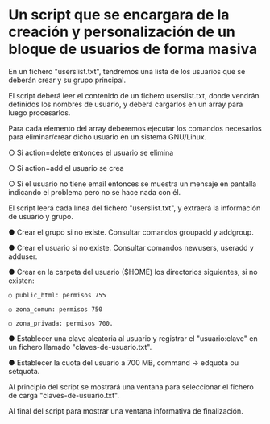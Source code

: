 # Un script que se encargara de la creación y personalización de un bloque de usuarios de forma masiva

En un fichero "userslist.txt", tendremos una lista de los usuarios que se deberán crear y su grupo principal.

El script deberá leer el contenido de un fichero userslist.txt, donde vendrán definidos los nombres de usuario, y deberá cargarlos en un array para luego procesarlos.

Para cada elemento del array deberemos ejecutar los comandos necesarios para eliminar/crear dicho usuario en un sistema GNU/Linux.

  ○ Si action=delete entonces el usuario se elimina

  ○ Si action=add el usuario se crea

○ Si el usuario no tiene email entonces se muestra un mensaje en pantalla indicando el problema pero no se hace nada con él.

El script leerá cada línea del fichero "userslist.txt", y extraerá la información de usuario y grupo.

  ● Crear el grupo si no existe. Consultar comandos groupadd y addgroup.

  ● Crear el usuario si no existe. Consultar comandos newusers, useradd y adduser.

  ● Crear en la carpeta del usuario ($HOME) los directorios siguientes, si no existen:

    ○ public_html: permisos 755

    ○ zona_comun: permisos 750

    ○ zona_privada: permisos 700.

  ● Establecer una clave aleatoria al usuario y registrar el "usuario:clave" en un fichero llamado "claves-de-usuario.txt".
  
  ● Establecer la cuota del usuario a 700 MB, command → edquota ou setquota.

Al principio del script se mostrará una ventana para seleccionar el fichero de
carga "claves-de-usuario.txt".

Al final del script para mostrar una ventana informativa de finalización.
